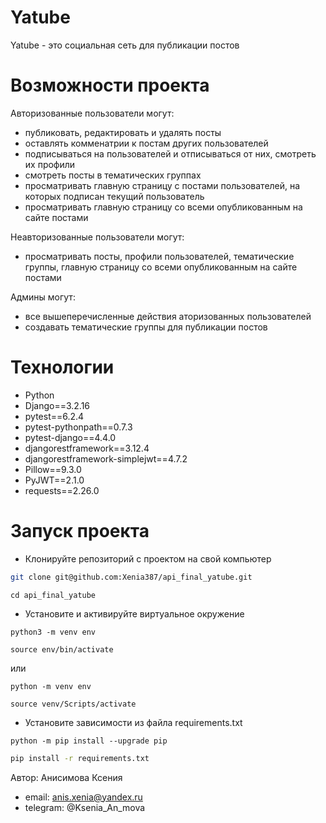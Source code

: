 # Yatube
Yatube - это социальная сеть для публикации постов

# Возможности проекта

Авторизованные пользователи могут:
- публиковать, редактировать и удалять посты
- оставлять комменатрии к постам других пользователей
- подписываться на пользователей и отписываться от них, смотреть их профили
- смотреть посты в тематических группах
- просматривать главную страницу с постами пользователей, на которых подписан текущий пользователь
- просматривать главную страницу со всеми опубликованным на сайте постами

Неавторизованные пользователи могут:
- просматривать посты, профили пользователей, тематические группы, главную страницу со всеми опубликованным на сайте постами

Админы могут:
- все вышеперечисленные действия аторизованных пользователей
- создавать тематические группы для публикации постов

# Технологии
- Python
- Django==3.2.16
- pytest==6.2.4
- pytest-pythonpath==0.7.3
- pytest-django==4.4.0
- djangorestframework==3.12.4
- djangorestframework-simplejwt==4.7.2
- Pillow==9.3.0
- PyJWT==2.1.0
- requests==2.26.0

# Запуск проекта

- Клонируйте репозиторий с проектом на свой компьютер
```bash
git clone git@github.com:Xenia387/api_final_yatube.git
```

```
cd api_final_yatube
```

- Установите и активируйте виртуальное окружение

```
python3 -m venv env
```

```
source env/bin/activate
```

  или

```
python -m venv env
```

```
source venv/Scripts/activate
```

- Установите зависимости из файла requirements.txt

```
python -m pip install --upgrade pip
```

```bash
pip install -r requirements.txt
```

Автор: Анисимова Ксения
- email: anis.xenia@yandex.ru
- telegram: @Ksenia_An_mova
